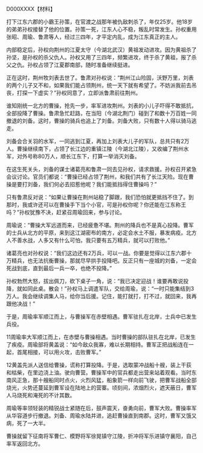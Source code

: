 D000XXXX【材料】



打下江东六郡的小霸王孙策，在官渡之战那年被仇敌刺杀了，年仅25岁。他18岁的弟弟孙权接替了他的位置。孙策一死，江东人心不稳，叛乱时常发生。孙权重用张昭、周瑜、鲁肃等人，经过三四年，才平定内乱，成为江东真正的主人。

内部稳定后，孙权向荆州的江夏太守（今湖北武汉）黄祖发动进攻。因为黄祖杀了孙坚，是孙权的杀父仇人。孙权又用了三四年，频繁进攻，终于杀了黄祖，报了杀父之仇。孙权占领了江夏郡南部，随时准备继续挺进。

正在这时，荆州牧刘表去世了。鲁肃对孙权说：“荆州江山险固，沃野万里，刘表的两个儿子又不和，如果我们能占领荆州，统一天下就有希望了。不妨派我前去吊丧，打探一下虚实？”孙权同意了，立即派鲁肃前往荆州。

谁知刚统一北方的曹操，抢先一步，率军进攻荆州。刘表的小儿子吓得不敢抵抗，全部投降了曹操。鲁肃急忙赶路，在当阳（今湖北荆门）碰到了和数十万百姓一同撤退的刘备。这时，曹操的骑兵也追上了刘备。刘备大败，只有数十人得以骑马逃走。

刘备会合关羽的水军，一同逃到江夏，再加上刘表大儿子的军队，总共只有2万人。曹操继续南下，占领了长江边的重镇江陵（今湖北江陵），又收编了荆州水军，对外号称80万人，顺长江东下，打算一举消灭刘备。

在这生死关头，刘备的谋士诸葛亮和鲁肃一同去见孙权，请求救援。孙权召开紧急会议讨论。官员们都说：“曹操已经占领了荆州，和我们共有了长江天险。现在曹操是要打刘备，我们何必去招惹他呢？我们能抵挡得住曹操吗？”

只有鲁肃反对说：“如果让曹操在荆州站稳了脚跟，我们恐怕就更抵挡不住了。到那时，我或许还可以在曹操手下当个小官，可是孙权你呢？你还能在江东称王吗？”孙权犹豫不决，赶紧召周瑜回来，参与讨论。

周瑜说：“曹操大军远道而来，已经疲惫不堪。荆州的降兵也不是真心投降。曹军的士兵从北方的平原，来到这江湖密布的南方，必定会水土不服，暴发病疫。北方人不善水战，人多又有什么可怕，我只要有五万精兵，就可以打败他。”

诸葛亮也对孙权说：“我们这边还有2万兵，可以一战。你要是觉得以江东六郡十万精兵，也无法抗衡曹操，那就尽早拱手投降吧。反正只有一座城的刘备，一定会死战到底，直到最后一兵一卒，也绝不投降。”

孙权勃然大怒，拔出佩刀，砍下桌子一角，说：“我已决定迎战！谁要再敢说投降，就如同此桌。散会！”孙权马上调遣军队，交给周瑜，说：“一时只能集结到3万人。我会继续调集人马，给你当后援。记住，能打就打，打不过，就回来，我再跟他决战！”



于是，周瑜率军顺江而上，与曹操军在赤壁相遇。曹军驻扎在北岸，士兵中已发生兵役。





11周瑜率大军顺江而上，在赤壁与曹操相遇。当时曹操的部队驻扎在北岸，已发生了疾疫。周瑜部将黄盖说：“如今敌众我寡，难以长期相持。曹军正把战船连在一起，首尾相接，可以用火攻，击败曹军。”

12黄盖先派人送信给曹操，谎称打算投降。于是，选取蒙冲战船十艘，装上干荻和枯柴，在里边浇上油。驶向曹营。曹操军中的官兵都走出营来站着观看。当时东南风正急，那十艘船同时点火，火烈风猛，船象箭一样向前飞驶，把曹军战船全部烧光，火势还蔓延到曹军设在陆地上的营寨。顷刻间，浓烟烈火，遮天蔽日，曹军人马烧死和淹死的不计其数。



周瑜等率领轻装的精锐战士紧随在后，鼓声震天，奋勇向前，曹军大败。曹操率军从华容道步行撤退。刘备、周瑜水陆并进，追赶曹操直到南郡。这时，曹军又饿又病，死了一大半。

曹操就留下征南将军曹仁、模野将军徐晃镇守江陵，折冲将军乐进镇守襄阳，自己率军返回北方。

























